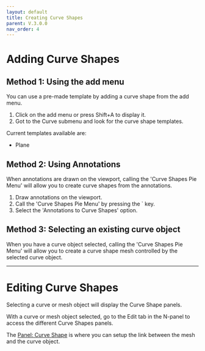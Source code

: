 ```yaml
---
layout: default
title: Creating Curve Shapes
parent: V.3.0.0
nav_order: 4
---
```


# Adding Curve Shapes
## Method 1: Using the add menu
You can use a pre-made template by adding a curve shape from the add menu.

1. Click on the add menu or press Shift+A to display it.
2. Got to the Curve submenu and look for the curve shape templates.

Current templates available are:
- Plane

## Method 2: Using Annotations
When annotations are drawn on the viewport, calling the 'Curve Shapes Pie Menu' will allow you to create curve shapes from the annotations.

1. Draw annotations on the viewport.
2. Call the 'Curve Shapes Pie Menu' by pressing the ` key.
3. Select the 'Annotations to Curve Shapes' option.

## Method 3: Selecting an existing curve object
When you have a curve object selected, calling the 'Curve Shapes Pie Menu' will allow you to create a curve shape mesh controlled by the selected curve object.

***

# Editing Curve Shapes
Selecting a curve or mesh object will display the Curve Shape panels.

With a curve or mesh object selected, go to the Edit tab in the N-panel to access the different Curve Shapes panels.

The [Panel: Curve Shape](5-panel-cs.md) is where you can setup the link between the mesh and the curve object.